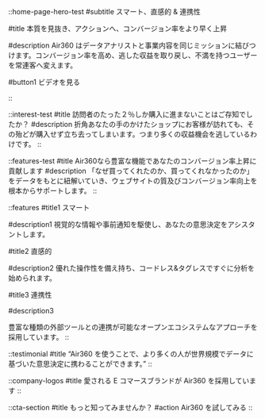 <!-- ::slideshow
:: -->

::home-page-hero-test
#subtitle
スマート、直感的 & 連携性

#title
本質を見抜き、アクションへ、コンバージョン率をより早く上昇

#description
Air360 はデータアナリストと事業内容を同じミッションに結びつけます。コンバージョン率を高め、逃した収益を取り戻し、不満を持つユーザーを常連客へ変えます。

#button1
ビデオを見る

::

::interest-test
#title
訪問者のたった<span class="text-red-500 text-2xl lg:text-3xl">２％</span>しか購入に進まないことはご存知でしたか？
#description
折角あなたの手のかけたショップにお客様が訪れても、その殆どが購入せず立ち去ってしまいます。つまり多くの収益機会を逃しているわけです。
::

::features-test
#title
Air360なら豊富な機能であなたのコンバージョン率上昇に貢献します
#description
「なぜ買ってくれたのか、買ってくれなかったのか」をデータをもとに紐解いていき、ウェブサイトの質及びコンバージョン率向上を根本からサポートします。
::

::features
#title1
スマート

#description1
視覚的な情報や事前通知を駆使し、あなたの意思決定をアシスタントします。

#title2
直感的

#description2
優れた操作性を備え持ち、コードレス&タグレスですぐに分析を始められます。

#title3
連携性

#description3

豊富な種類の外部ツールとの連携が可能なオープンエコシステムなアプローチを採用しています。
::

<!-- ::features
#title1
スマート

#description1
視覚的な情報や事前通知を駆使し、あなたの意思決定をアシスタントします。

#title2
直感的

#description2
優れた操作性を備え持ち、コードレス&タグレスですぐに分析を始められます。

#title3
連携性

#description3

豊富な種類の外部ツールとの連携が可能なオープンエコシステムなアプローチを採用しています。
::

::smart-section
#smart
スマート

#title1
カスタムダッシュボード＆チャート
#description1
ダッシュボードとレポートにより、店舗のパフォーマンスとすべてのビジネス指標を把握することができます。
#description1_2
チームのニーズや目標別にダッシュボードを作成し、必要な指標を同じプラットフォームの下で可視化することができます。

#title2
ファネル
#description2
カスタムファネルは、ショッピング体験のどのプロセスがユーザーの不満の原因となっているか、コンバージョン率に影響を及ぼしているかを把握する最も簡単な方法です。

#description2_2
イベントやページビューに基づいたファネルをわずか数クリックで作成することができ、どのくらいのユーザーがあるステップから別のステップに移動したかを把握できる機能です。

#title3
カスタマージャーニー
#description3
ユーザーがオンラインストアのページや要素をどのように操作し、入口から出口まで移動するのかを特定することで、予期せぬ摩擦を発見し、行動パターンを明らかにします。
#description3_2
カスタムサンバーストは、ページビューやユーザーが訪問した URL だけでなく、カスタマー・ジャーニーを全体的に把握することができます。

#title4
ページ上分析

#description4
On-page Analytics Chrome 拡張機能により、オンラインストアをライブダッシュボードに変換し、ユーザーがページ内要素にどのように反応するかを判断することができます。

#description4_2
クリックやヒートマップだけでなく、不満度や満足度の指標を表示することで、どの要素がコンバージョン率にプラスの影響を与えているのか、マイナスの影響を与えているのかを取得することが可能です。

#title5
セッション録画
#description5
個々のユーザーセッションを再生することで、ユーザーがストアにどのようにアクセスするかを細部に至るまで確認し、分析仮説を検証します。
#description5_2
ユーザーがどこでイライラしているかを特定することで、ウェブサイトの問題の「根本」を突き止めることが可能です。フィルターを使って貴重な時間を節約し、見たいセッションリプレイに直接アクセスできます。

#title6
スマート通知
#description6

#description6_2
::

::intuitive-section
#intuitive
直感的
#title1
簡単に始められる
#description1
Air360 を使い始めるには、タグマネジメントシステムを通して私たちのピクセルをインストールするだけで、すぐにデフォルトですべてのユーザーの動きを追跡できるようになります。
#description1_2
データの掘り下げを開始し、すぐにインサイトを得ることができます。

#title2
完全遡及追跡機能
#description2
当社の技術により、ページの最小限の要素に対するあらゆるユーザーの動きを追跡し、ピクセルが設置されてからの過去の行動をすべて表示することができます。データ収集や技術的なタグ付けを待つことなく、分析が完了します。
#description2_2

#title3
最上位の精度
#description3
トラッキングコードをインストールした瞬間から、スワイプ、クリック、スクロール、APIレスポンス、ページビューなど、すべてのユーザーの動きを自動的に追跡します。
#description3_2
イベントトラッキングのコードに悩まされることも、データが蓄積されるのを何日も何週間も待つことも、コードベースを修正する必要もありません。

#title4
革新的なデータ構成
#description4
#description4_2

#title5
デフォルトでプライバシーを保護
#description5
Air360 はデフォルトですべてをキャプチャすることは、もうご存知でしょう。しかし、1 つだけ例外があります。ユーザーがショップのテキストエリアに入力した内容は、決して記録・保存されません。
#description5_2
Air360 は、あなたの訪問者や顧客がテキストエリアに書き込んだ内容に関して、デフォルトでプライバシーを保護するアプローチをとっています。この情報がどれほど機密性の高いものであるか私たちは分からないからです。
::

::connected-section
#connected
連携性
#title1
セグメンテーションエンジン
#description1
Air360 では、さまざまな行動基準に基づいてセグメントを作成し、CRM やマーケティングオートメーションソリューションなど、さまざまなデータ送信先にプッシュすることができます。
#description1_2
セグメントを使った分析は、選択バイアスを防ぐと同時に、あなたのビジネスにとって最も収益性の高いセグメントを発見することができます。

#title2
データ統合
#description2
ビジネスデータエコシステムを構築し、行動データとセグメントをお気に入りの技術スタックにプッシュします。
#description2_2
Air360は、データとセグメントを抽出し、すぐに使える統合を通じて他のツールにプッシュできるよう、オープンデータアプローチを取ります。

#title3
豊富なデータ
#description3
Air360のデータを購入プロパティで充実させ、ユーザーの行動がビジネスに与える影響を追跡することができます。
#description3_2
この設定は、お客様のタグマネジメントシステムでタグを作成するのと同じくらい簡単です。簡単な作業で、あなたのチームの誰もが、私たちのソリューションの中で購買行動を追跡することができます。

#title4
高機能なデータ収集
#description4
Air360は、シンプルであることの一環として、技術的な実装なしに、異なるデバイスまたはドメインからのユーザーを遡及的に識別することができます。
#description4_2
キャンペーンにURLクエリパラメータを追加するだけで、異なるデバイスまたはドメインから来た同じユーザーを識別することができます。
:: -->

::testimonial
#title
“Air360 を使うことで、より多くの人が世界規模でデータに基づいた意思決定に携わることができます。”
::

::company-logos
#title
愛される E コマースブランドが Air360 を採用しています
::

::cta-section
#title
もっと知ってみませんか？
#action
Air360 を試してみる
::
